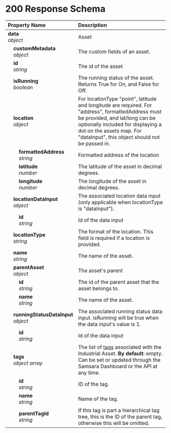 # 200 Response Schema
| Property Name | Description |
| :------------ | :---------- |
| **data**<br/>_object_ | Asset |
| **&nbsp;&nbsp;&nbsp;&nbsp;customMetadata**<br/>_&nbsp;&nbsp;&nbsp;&nbsp;object_ | The custom fields of an asset. |
| **&nbsp;&nbsp;&nbsp;&nbsp;id**<br/>_&nbsp;&nbsp;&nbsp;&nbsp;string_ | The id of the asset |
| **&nbsp;&nbsp;&nbsp;&nbsp;isRunning**<br/>_&nbsp;&nbsp;&nbsp;&nbsp;boolean_ | The running status of the asset. Returns True for On, and False for Off. |
| **&nbsp;&nbsp;&nbsp;&nbsp;location**<br/>_&nbsp;&nbsp;&nbsp;&nbsp;object_ | For locationType "point", latitude and longitude are required. For "address", formattedAddress must be provided, and lat/long can be optionally included for displaying a dot on the assets map. For "dataInput", this object should not be passed in. |
| **&nbsp;&nbsp;&nbsp;&nbsp;&nbsp;&nbsp;&nbsp;&nbsp;formattedAddress**<br/>_&nbsp;&nbsp;&nbsp;&nbsp;&nbsp;&nbsp;&nbsp;&nbsp;string_ | Formatted address of the location |
| **&nbsp;&nbsp;&nbsp;&nbsp;&nbsp;&nbsp;&nbsp;&nbsp;latitude**<br/>_&nbsp;&nbsp;&nbsp;&nbsp;&nbsp;&nbsp;&nbsp;&nbsp;number_ | The latitude of the asset in decimal degrees. |
| **&nbsp;&nbsp;&nbsp;&nbsp;&nbsp;&nbsp;&nbsp;&nbsp;longitude**<br/>_&nbsp;&nbsp;&nbsp;&nbsp;&nbsp;&nbsp;&nbsp;&nbsp;number_ | The longitude of the asset in decimal degrees. |
| **&nbsp;&nbsp;&nbsp;&nbsp;locationDataInput**<br/>_&nbsp;&nbsp;&nbsp;&nbsp;object_ | The associated location data input (only applicable when locationType is "dataInput"). |
| **&nbsp;&nbsp;&nbsp;&nbsp;&nbsp;&nbsp;&nbsp;&nbsp;id**<br/>_&nbsp;&nbsp;&nbsp;&nbsp;&nbsp;&nbsp;&nbsp;&nbsp;string_ | Id of the data input |
| **&nbsp;&nbsp;&nbsp;&nbsp;locationType**<br/>_&nbsp;&nbsp;&nbsp;&nbsp;string_ | The format of the location. This field is required if a location is provided. |
| **&nbsp;&nbsp;&nbsp;&nbsp;name**<br/>_&nbsp;&nbsp;&nbsp;&nbsp;string_ | The name of the asset. |
| **&nbsp;&nbsp;&nbsp;&nbsp;parentAsset**<br/>_&nbsp;&nbsp;&nbsp;&nbsp;object_ | The asset's parent |
| **&nbsp;&nbsp;&nbsp;&nbsp;&nbsp;&nbsp;&nbsp;&nbsp;id**<br/>_&nbsp;&nbsp;&nbsp;&nbsp;&nbsp;&nbsp;&nbsp;&nbsp;string_ | The id of the parent asset that the asset belongs to. |
| **&nbsp;&nbsp;&nbsp;&nbsp;&nbsp;&nbsp;&nbsp;&nbsp;name**<br/>_&nbsp;&nbsp;&nbsp;&nbsp;&nbsp;&nbsp;&nbsp;&nbsp;string_ | The name of the asset. |
| **&nbsp;&nbsp;&nbsp;&nbsp;runningStatusDataInput**<br/>_&nbsp;&nbsp;&nbsp;&nbsp;object_ | The associated running status data input. isRunning will be true when the data input's value is 1. |
| **&nbsp;&nbsp;&nbsp;&nbsp;&nbsp;&nbsp;&nbsp;&nbsp;id**<br/>_&nbsp;&nbsp;&nbsp;&nbsp;&nbsp;&nbsp;&nbsp;&nbsp;string_ | Id of the data input |
| **&nbsp;&nbsp;&nbsp;&nbsp;tags**<br/>_&nbsp;&nbsp;&nbsp;&nbsp;object array_ | The list of [tags](https://kb.samsara.com/hc/en-us/articles/360026674631-Using-Tags-and-Tag-Nesting) associated with the Industrial Asset. **By default**: empty. Can be set or updated through the Samsara Dashboard or the API at any time. |
| **&nbsp;&nbsp;&nbsp;&nbsp;&nbsp;&nbsp;&nbsp;&nbsp;id**<br/>_&nbsp;&nbsp;&nbsp;&nbsp;&nbsp;&nbsp;&nbsp;&nbsp;string_ | ID of the tag. |
| **&nbsp;&nbsp;&nbsp;&nbsp;&nbsp;&nbsp;&nbsp;&nbsp;name**<br/>_&nbsp;&nbsp;&nbsp;&nbsp;&nbsp;&nbsp;&nbsp;&nbsp;string_ | Name of the tag. |
| **&nbsp;&nbsp;&nbsp;&nbsp;&nbsp;&nbsp;&nbsp;&nbsp;parentTagId**<br/>_&nbsp;&nbsp;&nbsp;&nbsp;&nbsp;&nbsp;&nbsp;&nbsp;string_ | If this tag is part a hierarchical tag tree, this is the ID of the parent tag, otherwise this will be omitted. |
